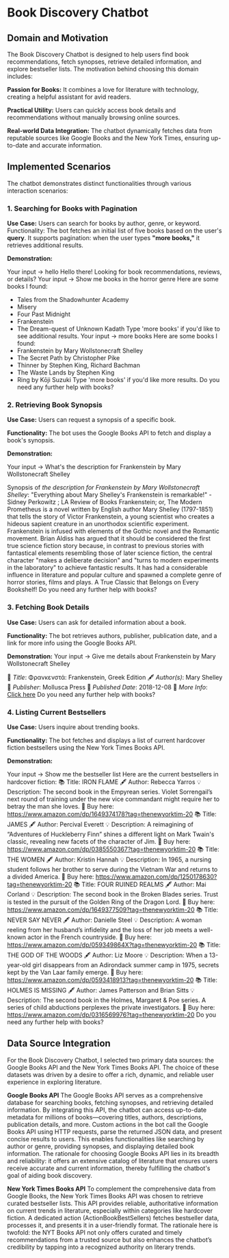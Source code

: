 # Book Discovery Chatbot
## Domain and Motivation
The Book Discovery Chatbot is designed to help users find book recommendations, fetch synopses, retrieve detailed information, and explore bestseller lists. The motivation behind choosing this domain includes:

**Passion for Books:** It combines a love for literature with technology, creating a helpful assistant for avid readers.

**Practical Utility:** Users can quickly access book details and recommendations without manually browsing online sources.

**Real-world Data Integration:** The chatbot dynamically fetches data from reputable sources like Google Books and the New York Times, ensuring up-to-date and accurate information.

## Implemented Scenarios
The chatbot demonstrates distinct functionalities through various interaction scenarios:

### 1. Searching for Books with Pagination

**Use Case:** Users can search for books by author, genre, or keyword.
Functionality:
The bot fetches an initial list of five books based on the user's **query**.
It supports pagination: when the user types **"more books,"** it retrieves additional results.

**Demonstration:**

Your input ->  hello
Hello there! Looking for book recommendations, reviews, or details?
Your input ->  Show me books in the horror genre
Here are some books I found:
- Tales from the Shadowhunter Academy
- Misery
- Four Past Midnight
- Frankenstein
- The Dream-quest of Unknown Kadath
Type 'more books' if you'd like to see additional results.
Your input ->  more books
Here are some books I found:
- Frankenstein by Mary Wollstonecraft Shelley
- The Secret Path by Christopher Pike
- Thinner by Stephen King, Richard Bachman
- The Waste Lands by Stephen King
- Ring by Kōji Suzuki
Type 'more books' if you'd like more results.
Do you need any further help with books?

### 2. Retrieving Book Synopsis

**Use Case:** Users can request a synopsis of a specific book.

**Functionality:** The bot uses the Google Books API to fetch and display a book's synopsis.

**Demonstration:**

Your input ->  What's the description for Frankenstein by Mary Wollstonecraft Shelley

Synopsis of *the description for Frankenstein by Mary Wollstonecraft Shelley*:
"Everything about Mary Shelley's Frankenstein is remarkable!" -Sidney Perkowitz ; LA Review of Books Frankenstein; or, The Modern Prometheus is a novel written by English author Mary Shelley (1797-1851) that tells the story of Victor Frankenstein, a young scientist who creates a hideous sapient creature in an unorthodox scientific experiment. Frankenstein is infused with elements of the Gothic novel and the Romantic movement. Brian Aldiss has argued that it should be considered the first true science fiction story because, in contrast to previous stories with fantastical elements resembling those of later science fiction, the central character "makes a deliberate decision" and "turns to modern experiments in the laboratory" to achieve fantastic results. It has had a considerable influence in literature and popular culture and spawned a complete genre of horror stories, films and plays. A True Classic that Belongs on Every Bookshelf!
Do you need any further help with books?

### 3. Fetching Book Details

**Use Case:** Users can ask for detailed information about a book.

**Functionality:** The bot retrieves authors, publisher, publication date, and a link for more info using the Google Books API.

**Demonstration:**
Your input ->  Give me details about Frankenstein by Mary Wollstonecraft Shelley

📖 *Title*: Φρανκενστά: Frankenstein, Greek Edition
🖋️ *Author(s)*: Mary Shelley
🏢 *Publisher*: Mollusca Press
📅 *Published Date*: 2018-12-08
🔗 *More Info*: [Click here](http://books.google.gr/books?id=hgvZvwEACAAJ&dq=Give+me+details+about+Frankenstein+by+Mary+Wollstonecraft+Shelley&hl=&source=gbs_api)
Do you need any further help with books?

### 4. Listing Current Bestsellers

**Use Case:** Users inquire about trending books.

**Functionality:** The bot fetches and displays a list of current hardcover fiction bestsellers using the New York Times Books API.

**Demonstration:**

Your input ->  Show me the bestseller list
Here are the current bestsellers in hardcover fiction:
📚 Title: IRON FLAME
🖋️ Author: Rebecca Yarros
💡 Description: The second book in the Empyrean series. Violet Sorrengail’s next round of training under the new vice commandant might require her to betray the man she loves.
🔗 Buy here: https://www.amazon.com/dp/1649374178?tag=thenewyorktim-20
📚 Title: JAMES
🖋️ Author: Percival Everett
💡 Description: A reimagining of “Adventures of Huckleberry Finn” shines a different light on Mark Twain's classic, revealing new facets of the character of Jim.
🔗 Buy here: https://www.amazon.com/dp/0385550367?tag=thenewyorktim-20
📚 Title: THE WOMEN
🖋️ Author: Kristin Hannah
💡 Description: In 1965, a nursing student follows her brother to serve during the Vietnam War and returns to a divided America.
🔗 Buy here: https://www.amazon.com/dp/1250178630?tag=thenewyorktim-20
📚 Title: FOUR RUINED REALMS
🖋️ Author: Mai Corland
💡 Description: The second book in the Broken Blades series. Trust is tested in the pursuit of the Golden Ring of the Dragon Lord.
🔗 Buy here: https://www.amazon.com/dp/1649377509?tag=thenewyorktim-20
📚 Title: NEVER SAY NEVER
🖋️ Author: Danielle Steel
💡 Description: A woman reeling from her husband’s infidelity and the loss of her job meets a well-known actor in the French countryside.
🔗 Buy here: https://www.amazon.com/dp/059349864X?tag=thenewyorktim-20
📚 Title: THE GOD OF THE WOODS
🖋️ Author: Liz Moore
💡 Description: When a 13-year-old girl disappears from an Adirondack summer camp in 1975, secrets kept by the Van Laar family emerge.
🔗 Buy here: https://www.amazon.com/dp/0593418913?tag=thenewyorktim-20
📚 Title: HOLMES IS MISSING
🖋️ Author: James Patterson and Brian Sitts
💡 Description: The second book in the Holmes, Margaret & Poe series. A series of child abductions perplexes the private investigators.
🔗 Buy here: https://www.amazon.com/dp/0316569976?tag=thenewyorktim-20
Do you need any further help with books?

## Data Source Integration

For the Book Discovery Chatbot, I selected two primary data sources: the Google Books API and the New York Times Books API. The choice of these datasets was driven by a desire to offer a rich, dynamic, and reliable user experience in exploring literature.

**Google Books API**
The Google Books API serves as a comprehensive database for searching books, fetching synopses, and retrieving detailed information. By integrating this API, the chatbot can access up-to-date metadata for millions of books—covering titles, authors, descriptions, publication details, and more. Custom actions in the bot call the Google Books API using HTTP requests, parse the returned JSON data, and present concise results to users. This enables functionalities like searching by author or genre, providing synopses, and displaying detailed book information. The rationale for choosing Google Books API lies in its breadth and reliability: it offers an extensive catalog of literature that ensures users receive accurate and current information, thereby fulfilling the chatbot's goal of aiding book discovery.

**New York Times Books API**
To complement the comprehensive data from Google Books, the New York Times Books API was chosen to retrieve curated bestseller lists. This API provides reliable, authoritative information on current trends in literature, especially within categories like hardcover fiction. A dedicated action (ActionBookBestSellers) fetches bestseller data, processes it, and presents it in a user-friendly format. The rationale here is twofold: the NYT Books API not only offers curated and timely recommendations from a trusted source but also enhances the chatbot’s credibility by tapping into a recognized authority on literary trends.
